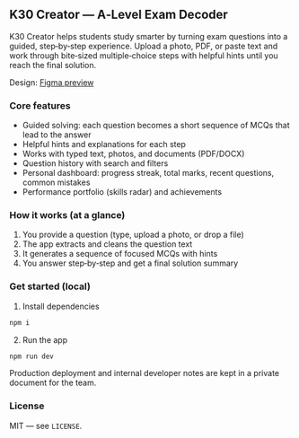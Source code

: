 ## K30 Creator — A‑Level Exam Decoder

K30 Creator helps students study smarter by turning exam questions into a guided, step‑by‑step experience. Upload a photo, PDF, or paste text and work through bite‑sized multiple‑choice steps with helpful hints until you reach the final solution.

Design: [Figma preview](https://www.figma.com/design/3sE8tAxfNcDZ9Dym9UR9BK/A-Level-Maths-Exam-Decoder)

### Core features
- Guided solving: each question becomes a short sequence of MCQs that lead to the answer
- Helpful hints and explanations for each step
- Works with typed text, photos, and documents (PDF/DOCX)
- Question history with search and filters
- Personal dashboard: progress streak, total marks, recent questions, common mistakes
- Performance portfolio (skills radar) and achievements

### How it works (at a glance)
1) You provide a question (type, upload a photo, or drop a file)
2) The app extracts and cleans the question text
3) It generates a sequence of focused MCQs with hints
4) You answer step‑by‑step and get a final solution summary

### Get started (local)
1) Install dependencies
```bash
npm i
```
2) Run the app
```bash
npm run dev
```

Production deployment and internal developer notes are kept in a private document for the team.

### License
MIT — see `LICENSE`.
